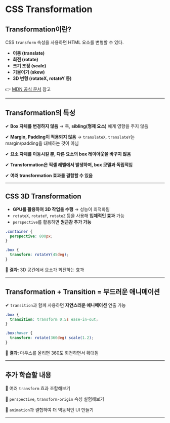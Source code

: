 # CSS Transformation

## **Transformation이란?**

CSS `transform` 속성을 사용하면 HTML 요소를 변형할 수 있다.

- **이동 (translate)**
- **회전 (rotate)**
- **크기 조정 (scale)**
- **기울이기 (skew)**
- **3D 변형 (rotateX, rotateY 등)**

👉 [MDN 공식 문서](https://developer.mozilla.org/ko/docs/Web/CSS/transform) 참고

---

## **Transformation의 특성**

✔ **Box 자체를 변경하지 않음** → 즉, **sibling(형제 요소)** 에게 영향을 주지 않음

✔ **Margin, Padding이 적용되지 않음** → `translateX`, `translateY`는 margin/padding을 대체하는 것이 아님

✔ **요소 자체를 이동시킬 뿐, 다른 요소의 box 레이아웃을 바꾸지 않음**

✔ **Transformation은 픽셀 레벨에서 발생하며, box 모델과 독립적임**

✔ **여러 transformation 효과를 결합할 수 있음**

---

## **CSS 3D Transformation**

- **GPU를 활용하여 3D 작업을 수행** → 성능이 최적화됨
- `rotateX`, `rotateY`, `rotateZ` 등을 사용해 **입체적인 효과** 가능
- `perspective`를 활용하면 **원근감 추가 가능**

```css
.container {
  perspective: 800px;
}

.box {
  transform: rotateY(45deg);
}
```

📌 **결과**: 3D 공간에서 요소가 회전하는 효과

---

## **Transformation + Transition = 부드러운 애니메이션**

✔ `transition`과 함께 사용하면 **자연스러운 애니메이션** 연출 가능

```css
.box {
  transition: transform 0.5s ease-in-out;
}

.box:hover {
  transform: rotate(360deg) scale(1.2);
}
```

📌 **결과**: 마우스를 올리면 360도 회전하면서 확대됨

---

## **추가 학습할 내용**

📍 여러 `transform` 효과 조합해보기

📍 `perspective`, `transform-origin` 속성 실험해보기

📍 `animation`과 결합하여 더 역동적인 UI 만들기

---
